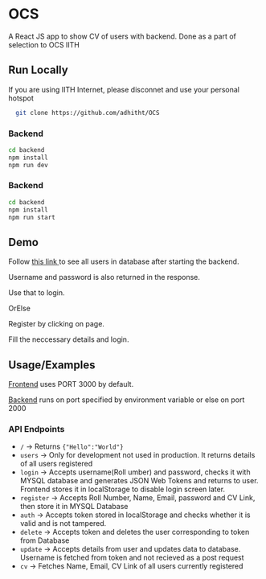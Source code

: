 
# OCS

A React JS app to show CV of users with backend. Done as a part of selection to OCS IITH





## Run Locally
If you are using IITH Internet, please disconnet and use your personal hotspot

```bash
  git clone https://github.com/adhitht/OCS
```


### Backend
```bash
cd backend
npm install
npm run dev
```

### Backend
```bash
cd backend
npm install
npm run start
```


## Demo


Follow [this link ](localhost:2000/users) to see all users in database after starting the backend.

Username and password is also returned in the response. 

Use that to login.

OrElse

Register by clicking on page.

Fill the neccessary details and login.


## Usage/Examples
[Frontend](http://localhost:3000) uses PORT 3000 by default.

[Backend](http://localhost:2000) runs on port specified by environment variable or else on port 2000 



### API Endpoints
- ```/``` -> Returns ```{"Hello":"World"}```
- ```users``` -> Only for development not used in production. It returns details of all users registered
- ```login``` -> Accepts username(Roll umber) and password, checks it with MYSQL database and generates JSON Web Tokens and returns to user. Frontend stores it in localStorage to disable login screen later.
- ```register``` -> Accepts Roll Number, Name, Email, password and CV Link, then store it in MYSQL Database 
- ```auth``` -> Accepts token stored in localStorage and checks whether it is valid and is not tampered.
- ```delete``` -> Accepts token and deletes the user corresponding to token from Database
- ```update``` -> Accepts details from user and updates data to database. Username is fetched from token and not recieved as a post request
- ```cv``` -> Fetches Name, Email, CV Link of all users currently registered






